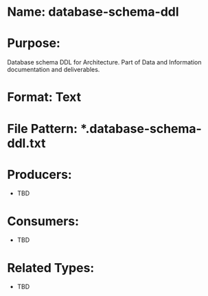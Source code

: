# Name: database-schema-ddl

# Purpose:
Database schema DDL for Architecture. Part of Data and Information documentation and deliverables.

# Format: Text

# File Pattern: *.database-schema-ddl.txt

# Producers:
- TBD

# Consumers:
- TBD

# Related Types:
- TBD
